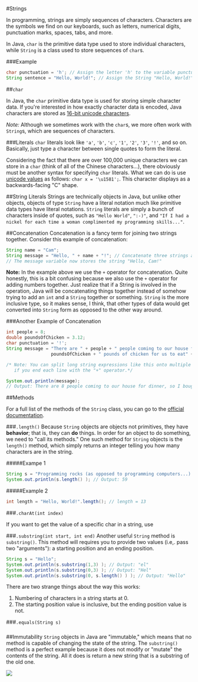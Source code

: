 #Strings

In programming, strings are simply sequences of characters. Characters are the symbols we find on our keyboards, such as letters, numerical digits, punctuation marks, spaces, tabs, and more.

In Java, `char` is the primitive data type used to store individual characters, while `String` is a class used to store sequences of `char`s.

###Example
```java
char punctuation = 'h'; // Assign the letter 'h' to the variable punctuation.
String sentence = "Hello, World!"; // Assign the String "Hello, World!" to the variable sentence.
```

##`char`

In Java, the `char` primitive data type is used for storing simple character data. If you're interested in how exactly character data is encoded, Java characters are stored as [16-bit unicode characters](http://en.wikipedia.org/wiki/UTF-16).

*Note:* Although we sometimes work with the `char`s, we more often work with `String`s, which are sequences of characters.

###Literals
`char` literals look like `'a'`, `'b'`, `'c'`, `'1'`, `'2'`, `'3'`, `'!'`, and so on. Basically, just type a character between single quotes to form the literal.

Considering the fact that there are over 100,000 unique characters we can store in a `char` (think of all of the Chinese characters...), there obviously must be another syntax for specifying `char` literals. What we can do is use [unicode values](http://en.wikipedia.org/wiki/List_of_Unicode_characters) as follows: `char x = '\u1581';`. This character displays as a backwards-facing "C" shape.

##String Literals
Strings are technically objects in Java, but unlike other objects, objects of type `String` have a literal notation much like primitive data types have literal notations. `String` literals are simply a bunch of characters inside of quotes, such as `"Hello World"`, `":-)"`, and `"If I had a nickel for each time a woman complimented my programming skills..."`.

##Concatenation
Concatenation is a fancy term for joining two strings together. Consider this example of concatenation:

```java
String name = "Cam";
String message = "Hello, " + name + "!"; // Concatenate three strings and assign them to the message variable.
// The message variable now stores the string "Hello, Cam!"
```

**Note:** In the example above we use the `+` operator for concatenation. Quite honestly, this is a bit confusing because we also use the `+` operator for adding numbers together. Just realize that if a String is involved in the operation, Java will be concatenating things together instead of somehow trying to add an `int` and a `String` together or something. `String` is the more inclusive type, so it makes sense, I think, that other types of data would get converted into `String` form as opposed to the other way around.

###Another Example of Concatenation
```Java
int people = 8;
double poundsOfChicken = 3.12;
char punctuation = '!';
String message = "There are " + people + " people coming to our house for dinner, so I bought " +
                 poundsOfChicken + " pounds of chicken for us to eat" + punctuation;

/* Note: You can split long string expressions like this onto multiple lines
   if you end each line with the "+" operator.*/

System.out.println(message);
// Output: There are 8 people coming to our house for dinner, so I bought 3.12 pounds of chicken for us to eat!
```
##Methods

For a full list of the methods of the `String` class, you can go to the [official documentation](http://docs.oracle.com/javase/7/docs/api/java/lang/String.html#method_summary).

###`.length()`
Because `String` objects are objects not primitives, they have **behavior**; that is, they can **do** things. In order for an object to do something, we need to "call its methods." One such method for `String` objects is the `length()` method, which simply returns an integer telling you how many characters are in the string.

#####Exampe 1
```java
String s = "Programming rocks (as opposed to programming computers...)!";
System.out.println(s.length() ); // Output: 59
```
#####Example 2
```java
int length = "Hello, World!".length(); // length = 13
```

###`.charAt(int index)`

If you want to get the value of a specific char in a string, use

###`.substring(int start, int end)`
Another useful `String` method is `substring()`. This method will requires you to provide two values (i.e,. pass two "arguments"): a starting position and an ending position. 

```java
String s = "Hello";
System.out.println(s.substring(1,3) ); // Output: "el"
System.out.println(s.substring(0,3) ); // Output: "Hel"
System.out.println(s.substring(0, s.length() ) ); // Output: "Hello"
```

There are two strange things about the way this works:
1. Numbering of characters in a string starts at 0.
2. The starting position value is inclusive, but the ending position value is not.

###`.equals(String s)`

###

##Immutability
`String` objects in Java are "immutable," which means that no method is capable of changing the state of the string. The `substring()` method is a perfect example because it does not modify or "mutate" the contents of the string. All it does is return a new string that is a substring of the old one.

![](http://christensenacademy.org/img/signature.png)

